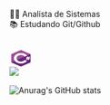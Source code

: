 👩‍🎓 Analista de Sistemas<br>
📚 Estudando Git/Github


<div style="display: inline_block"><br>    
  <img align="center" alt="Rosana-Csharp" height="30" width="40" src="https://raw.githubusercontent.com/devicons/devicon/master/icons/csharp/csharp-original.svg">  
</div>

<div>   
  <a href = "mailto:ro.arioza@gmail.com"><img src="https://img.shields.io/badge/-Gmail-%23333?style=for-the-badge&logo=gmail&logoColor=white" target="_blank"></a>    
</div>

![Anurag's GitHub stats](https://github-readme-stats.vercel.app/api?username=rosanaarioza&show_icons=true&theme=radical)

 
